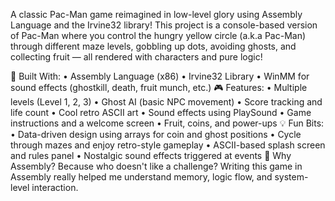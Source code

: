 A classic Pac-Man game reimagined in low-level glory using Assembly Language and the Irvine32 library!
This project is a console-based version of Pac-Man where you control the hungry yellow circle (a.k.a Pac-Man) through different maze levels, gobbling up dots, avoiding ghosts, and collecting fruit — all rendered with characters and pure logic!

🔧 Built With:
  •	Assembly Language (x86)
  •	Irvine32 Library
  •	WinMM for sound effects (ghostkill, death, fruit munch, etc.)
🎮 Features:
  •	Multiple levels (Level 1, 2, 3)
  •	Ghost AI (basic NPC movement)
  •	Score tracking and life count
  •	Cool retro ASCII art
  •	Sound effects using PlaySound
  •	Game instructions and a welcome screen
  •	Fruit, coins, and power-ups
💡 Fun Bits:
  •	Data-driven design using arrays for coin and ghost positions
  •	Cycle through mazes and enjoy retro-style gameplay
  •	ASCII-based splash screen and rules panel
  •	Nostalgic sound effects triggered at events
🧠 Why Assembly? Because who doesn't like a challenge? Writing this game in Assembly really helped me understand memory, logic flow, and system-level interaction.

